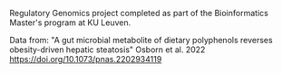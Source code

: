 Regulatory Genomics project completed as part of the Bioinformatics Master's program at KU Leuven.

Data from: "A gut microbial metabolite of dietary polyphenols reverses obesity-driven hepatic steatosis" Osborn et al. 2022 https://doi.org/10.1073/pnas.2202934119
